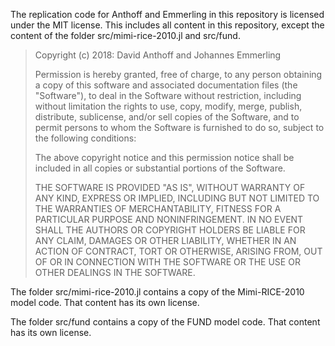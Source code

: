 The replication code for Anthoff and Emmerling in this repository is licensed
under the MIT license. This includes all content in this repository,
except the content of the folder src/mimi-rice-2010.jl and
src/fund.

> Copyright (c) 2018: David Anthoff and Johannes Emmerling
>
> Permission is hereby granted, free of charge, to any person obtaining
> a copy of this software and associated documentation files (the
> "Software"), to deal in the Software without restriction, including
> without limitation the rights to use, copy, modify, merge, publish,
> distribute, sublicense, and/or sell copies of the Software, and to
> permit persons to whom the Software is furnished to do so, subject to
> the following conditions:
>
> The above copyright notice and this permission notice shall be
> included in all copies or substantial portions of the Software.
>
> THE SOFTWARE IS PROVIDED "AS IS", WITHOUT WARRANTY OF ANY KIND,
> EXPRESS OR IMPLIED, INCLUDING BUT NOT LIMITED TO THE WARRANTIES OF
> MERCHANTABILITY, FITNESS FOR A PARTICULAR PURPOSE AND
> NONINFRINGEMENT. IN NO EVENT SHALL THE AUTHORS OR COPYRIGHT HOLDERS BE
> LIABLE FOR ANY CLAIM, DAMAGES OR OTHER LIABILITY, WHETHER IN AN ACTION
> OF CONTRACT, TORT OR OTHERWISE, ARISING FROM, OUT OF OR IN CONNECTION
> WITH THE SOFTWARE OR THE USE OR OTHER DEALINGS IN THE SOFTWARE.

The folder src/mimi-rice-2010.jl contains a copy of the Mimi-RICE-2010
model code. That content has its own license.

The folder src/fund contains a copy of the FUND model code. That content
has its own license.
